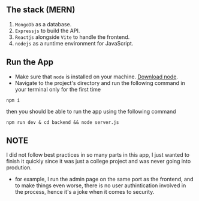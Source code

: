 ## The stack (MERN)
1. `MongoDb` as a database.
2. `Expressjs` to build the API.
3. `Reactjs` alongside `Vite` to handle the frontend.
4. `nodejs` as a runtime environment for JavaScript. 

## Run the App
- Make sure that `node` is installed on your machine. [Download node](https://nodejs.org/en/download/current).
- Navigate to the project's directory and run the following command in your terminal only for the first time
```
npm i
```
then you should be able to run the app using the following command
```
npm run dev & cd backend && node server.js
```

## NOTE
I did not follow best practices in so many parts in this app, I just wanted to finish it quickly since it was just a college project and was never going into prodution.
- for example, I run the admin page on the same port as the frontend, and to make things even worse, there is no user authintication involved in the process, hence it's a joke when it comes to security.
